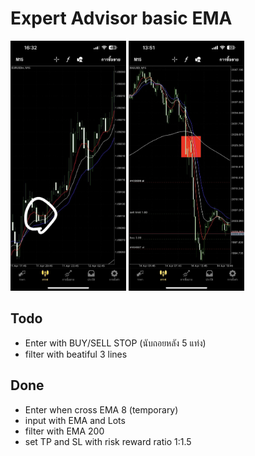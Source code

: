 # Expert Advisor basic EMA

<img src="./images/341033413_1298170404118662_2027774559197111027_n.jpg" height="400">
<img src="./images/341150821_1259974961279584_6952802642499015978_n.jpg" height="400">

## Todo
- Enter with BUY/SELL STOP (นับถอยหลัง 5 แท่ง)
- filter with beatiful 3 lines

## Done
- Enter when cross EMA 8 (temporary)
- input with EMA and Lots
- filter with EMA 200
- set TP and SL with risk reward ratio 1:1.5